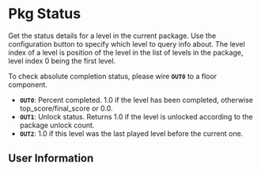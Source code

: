 # Pkg Status
Get the status details for a level in the current package. Use the configuration button to specify which level to query info about. The level index of a level is position of the level in the list of levels in the package, level index 0 being the first level.

To check absolute completion status, please wire **`OUT0`** to a floor component.

- **`OUT0`**: Percent completed. 1.0 if the level has been completed, otherwise top_score/final_score or 0.0.
- **`OUT1`**: Unlock status. Returns 1.0 if the level is unlocked according to the package unlock count.
- **`OUT2`**: 1.0 if this level was the last played level before the current one.

## User Information